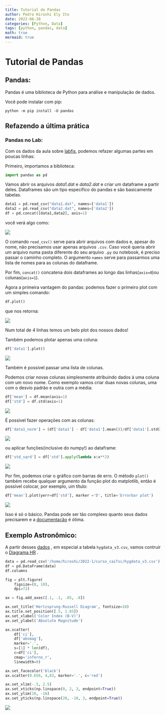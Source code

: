 ```yaml
---
title: Tutorial de Pandas
author: Pedro Hiroshi Ely Ito
date: 2022-06-30
categories: [Python, Data]
tags: [python, pandas, data]
math: true
mermaid: true
---
```


# Tutorial de Pandas

## Pandas:

Pandas é uma biblioteca de Python para análise e manipulação de dados.

Você pode instalar com pip:

```console
python -m pip install -U pandas
```

## Refazendo a última prática

### Pandas no Lab:

Com os dados da aula sobre 
[labfis](https://phisgroup.github.io/labfis.py/),
podemos refazer algumas partes em poucas linhas:

Primeiro, importamos a biblioteca:

```python
import pandas as pd
```

Vamos abrir os arquivos *data1.dat* e *data2.dat* e criar um dataframe
a partir deles. Dataframes são um tipo específico do pandas e são
basicamente tabelas.

```python
data1 = pd.read_csv("data1.dat", names=['data1'])
data2 = pd.read_csv("data2.dat", names=['data2'])
df = pd.concat([data1,data2], axis=1)
```

você verá algo como:

![](/images/20220630/df1.png)

O comando `read_csv()` serve para abrir arquivos com dados e, apesar do
nome, não precisamos usar apenas arquivos `.csv`. Caso você queria abrir
um arquivo numa pasta diferente do seu arquivo `.py` ou notebook,
é preciso passar o caminho completo.
O argumento `names` 
serve para passarmos uma lista de nomes para as colunas do dataframe. 

Por fim, `concat()` concatena dois dataframes ao longo 
das linhas(`axis=0`)ou colunas(`axis=1`).

Agora a primeira vantagem do pandas: podemos fazer o primeiro plot com
um simples comando:

```python
df.plot()
```

que nos retorna:

![](images/20220630/plot1.png)

Num total de 4 linhas temos um belo plot dos nossos dados!

Também podemos plotar apenas uma coluna:

```python
df['data1'].plot()
```

![](images/20220630/plot2.png)

Também é possível passar uma lista de colunas.

Podemos criar novas colunas simplesmente atribuindo dados à uma 
coluna com um novo nome. Como exemplo vamos criar duas novas colunas,
uma com o desvio padrão e outra com a média:

```python
df['mean'] = df.mean(axis=1)
df['std'] = df.std(axis=1)
```


![](images/20220630/df2.png)

É possível fazer operações com as colunas:

```python
df['data1_norm'] = (df['data1'] - df['data1'].mean())/df['data1'].std()
```

![](images/20220630/df3.png)

ou aplicar funções(inclusive do numpy!) ao dataframe:

```python
df['std_sqrd'] = df['std'].apply(lambda x:x**2)
```

![](images/20220630/df4.png)

Por fim, podemos criar o gráfico com barras de erro. O método `plot()`
também recebe qualquer argumento da função plot do matplotlib, então 
é possível colocar, por exemplo, um título:

```python
df['mean'].plot(yerr=df['std'], marker ='D', title='Errorbar plot')
```


![](images/20220630/plot3.png)

Isso é só o básico. Pandas pode ser tão complexo quanto seus dados
precisarem e a [documentação](https://pandas.pydata.org/docs/getting_started/index.html#getting-started)
é ótima.

## Exemplo Astronômico:
A partir desses 
[dados](https://github.com/astronexus/HYG-Database)
, em especial a tabela `hygdata_v3.csv`, vamos contruir o 
[Diagrama HR](https://en.wikipedia.org/wiki/Hertzsprung%E2%80%93Russell_diagram)
.

```python
data = pd.read_csv('/home/hiroshi/2022-1/curso_caifsc/hygdata_v3.csv')
df = pd.DataFrame(data)
df.columns

fig = plt.figure(
    figsize=(8, 10),
    dpi=72)

ax = fig.add_axes([.1, .1, .85, .8])

ax.set_title('Hertzsprung-Russell Diagram', fontsize=18)
ax.title.set_position([.5, 1.03])
ax.set_xlabel('Color Index (B-V)')
ax.set_ylabel('Absolute Magnitude')

ax.scatter(
    df['ci'],
    df['absmag'],
    marker='.',
    s=[1] * len(df),
    c=df['ci'],
    cmap='inferno_r',
    linewidth=0)

ax.set_facecolor('black')
ax.scatter(0.656, 4,83, marker='.', c='red')

ax.set_xlim(-.5, 2.5)
ax.set_xticks(np.linspace(0, 2, 3, endpoint=True))
ax.set_ylim(18, -16)
ax.set_yticks(np.linspace(20, -10, 3, endpoint=True))
```

![](images/20220630/plot4.png)
